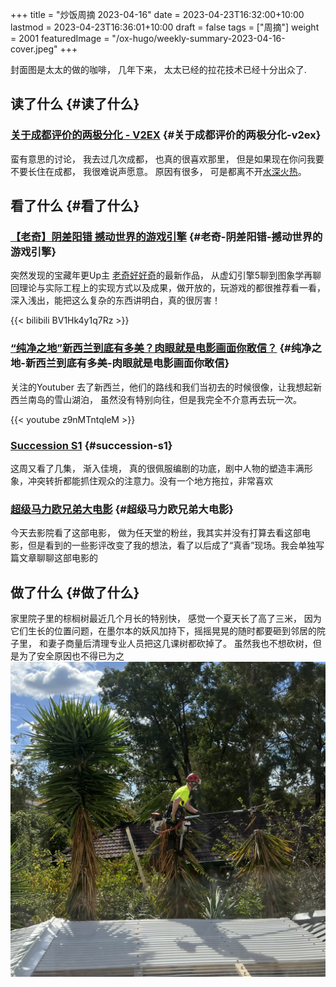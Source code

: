 +++
title = "炒饭周摘 2023-04-16"
date = 2023-04-23T16:32:00+10:00
lastmod = 2023-04-23T16:36:01+10:00
draft = false
tags = ["周摘"]
weight = 2001
featuredImage = "/ox-hugo/weekly-summary-2023-04-16-cover.jpeg"
+++

封面图是太太的做的咖啡， 几年下来， 太太已经的拉花技术已经十分出众了.

<!--more-->


## 读了什么 {#读了什么}


### [关于成都评价的两极分化 - V2EX](https://www.v2ex.com/t/933992) {#关于成都评价的两极分化-v2ex}

蛮有意思的讨论， 我去过几次成都， 也真的很喜欢那里， 但是如果现在你问我要不要长住在成都， 我很难说声愿意。 原因有很多， 可是都离不开[水深火热](https://www.v2ex.com/go/flamewar)。


## 看了什么 {#看了什么}


### [【老奇】阴差阳错 撼动世界的游戏引擎](https://www.bilibili.com/video/BV1Hk4y1q7Rz/?vd_source=af60240413ae7e82f58d7b215a767825) {#老奇-阴差阳错-撼动世界的游戏引擎}

突然发现的宝藏年更Up主 [老奇好好奇](https://space.bilibili.com/35894872)的最新作品， 从虚幻引擎5聊到图象学再聊回理论与实际工程上的实现方式以及成果，做开放的，玩游戏的都很推荐看一看，深入浅出，能把这么复杂的东西讲明白，真的很厉害！

{{< bilibili BV1Hk4y1q7Rz >}}


### [“纯净之地”新西兰到底有多美？肉眼就是电影画面你敢信？](https://www.youtube.com/watch?v=z9nMTntqleM) {#纯净之地-新西兰到底有多美-肉眼就是电影画面你敢信}

关注的Youtuber 去了新西兰，他们的路线和我们当初去的时候很像，让我想起新西兰南岛的雪山湖泊， 虽然没有特别向往，但是我完全不介意再去玩一次。

{{< youtube z9nMTntqleM >}}


### [Succession S1](https://www.imdb.com/title/tt7660850/episodes?season=1) {#succession-s1}

这周又看了几集， 渐入佳境， 真的很佩服编剧的功底，剧中人物的塑造丰满形象，冲突转折都能抓住观众的注意力。没有一个地方拖拉，非常喜欢


### [超级马力欧兄弟大电影](https://www.imdb.com/title/tt6718170/) {#超级马力欧兄弟大电影}

今天去影院看了这部电影， 做为任天堂的粉丝，我其实并没有打算去看这部电影，但是看到的一些影评改变了我的想法，看了以后成了“真香”现场。我会单独写篇文章聊聊这部电影的


## 做了什么 {#做了什么}

家里院子里的棕榈树最近几个月长的特别快， 感觉一个夏天长了高了三米， 因为它们生长的位置问题，在墨尔本的妖风加持下，摇摇晃晃的随时都要砸到邻居的院子里， 和妻子商量后清理专业人员把这几课树都砍掉了。 虽然我也不想砍树，但是为了安全原因也不得已为之
![](/ox-hugo/weekly-summary-2023-04-16-001.jpeg)
